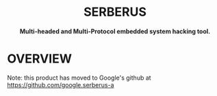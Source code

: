 <h1 align="center">
  <br>
    <a>SERBERUS</a>
</h1>

<h4 align="center">Multi-headed and Multi-Protocol embedded system hacking tool.</h4>


# OVERVIEW
Note: this product has moved to Google's github at https://github.com/google.serberus-a
